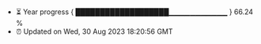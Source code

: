 - ⏳ Year progress { ███████████████████▁▁▁▁▁▁▁▁▁▁▁ } 66.24 %
- ⏰ Updated on Wed, 30 Aug 2023 18:20:56 GMT

